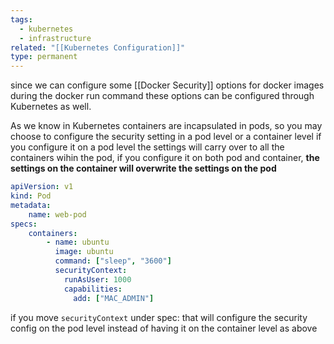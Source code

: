 ```yaml
---
tags:
  - kubernetes
  - infrastructure
related: "[[Kubernetes Configuration]]"
type: permanent
---
```

since we can configure some [[Docker Security]] options for docker images during the docker run command these options can be configured through Kubernetes as well. 

As we know in Kubernetes containers are incapsulated in pods, so you may choose to configure the security setting in a pod level or a container level if you configure it on a pod level the settings will carry over to all the containers wihin the pod, if you configure it on both pod and container, **the settings on the container will overwrite the settings on the pod** 


```YAML
apiVersion: v1
kind: Pod
metadata: 
	name: web-pod
specs: 
	containers:
		- name: ubuntu
		  image: ubuntu
		  command: ["sleep", "3600"]
		  securityContext:
		    runAsUser: 1000
		    capabilities:
		      add: ["MAC_ADMIN"]
```

if you move `securityContext` under spec: that will configure the security config on the pod level instead of having it on the container level as above 